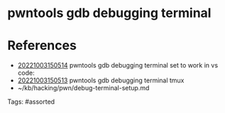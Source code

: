 # pwntools gdb debugging terminal

# References
- [20221003150514](/zet/20221003150514/) pwntools gdb debugging terminal set to work in vs code:
- [20221003150513](/zet/20221003150513/) pwntools gdb debugging terminal tmux
- ~/kb/hacking/pwn/debug-terminal-setup.md

Tags:
    #assorted

